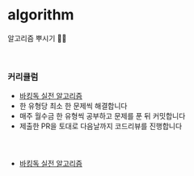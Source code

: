 # algorithm
알고리즘 뿌시기 🥊💥

<br/>

### 커리큘럼
- [바킹독 실전 알고리즘](https://blog.encrypted.gg/category/%EA%B0%95%EC%A2%8C/%EC%8B%A4%EC%A0%84%20%EC%95%8C%EA%B3%A0%EB%A6%AC%EC%A6%98?page=2)
- 한 유형당 최소 한 문제씩 해결합니다
- 매주 월수금 한 유형씩 공부하고 문제를 푼 뒤 커밋합니다
- 제출한 PR을 토대로 다음날까지 코드리뷰를 진행합니다

<br/>

### 
- [바킹독 실전 알고리즘](https://blog.encrypted.gg/category/%EA%B0%95%EC%A2%8C/%EC%8B%A4%EC%A0%84%20%EC%95%8C%EA%B3%A0%EB%A6%AC%EC%A6%98?page=2)
